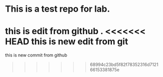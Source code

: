 # This is a test repo for lab.
this is edit from github .
<<<<<<< HEAD
this is new edit from git
=======
this is new commit from github
>>>>>>> 68994c23bd5f82f78352316d712166153381875e
